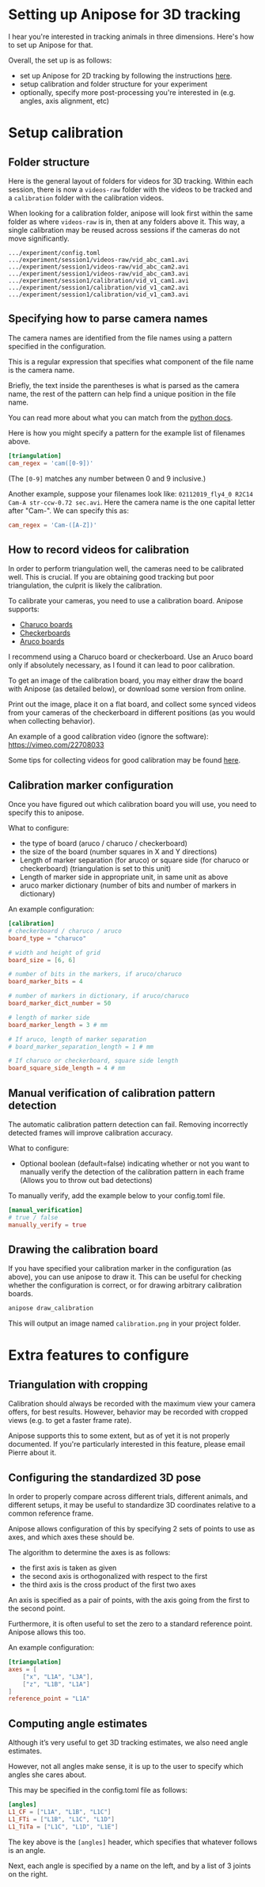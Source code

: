 # Setting up Anipose for 3D tracking

I hear you're interested in tracking animals in three dimensions. Here's how to set up Anipose for that.

Overall, the set up is as follows:
- set up Anipose for 2D tracking by following the instructions [here](start_2d.md).
- setup calibration and folder structure for your experiment
- optionally, specify more post-processing you're interested in (e.g. angles, axis alignment, etc)

# Setup calibration

## Folder structure

Here is the general layout of folders for videos for 3D tracking.
Within each session, there is now a `videos-raw` folder with the
videos to be tracked and a `calibration` folder with the calibration videos.

When looking for a calibration folder, anipose will look first within
the same folder as where `videos-raw` is in, then at any folders above
it. This way, a single calibration may be reused across sessions if
the cameras do not move significantly.

```
.../experiment/config.toml
.../experiment/session1/videos-raw/vid_abc_cam1.avi
.../experiment/session1/videos-raw/vid_abc_cam2.avi
.../experiment/session1/videos-raw/vid_abc_cam3.avi
.../experiment/session1/calibration/vid_v1_cam1.avi
.../experiment/session1/calibration/vid_v1_cam2.avi
.../experiment/session1/calibration/vid_v1_cam3.avi
```

## Specifying how to parse camera names

The camera names are identified from the file names using a pattern specified in the configuration.

This is a regular expression that specifies what component of the file name is the camera name.

Briefly, the text inside the parentheses is what is parsed as the
camera name, the rest of the pattern can help find a unique position in the file name.

You can read more about what you can match from the [python docs](https://docs.python.org/3/library/re.html).

Here is how you might specify a pattern for the example list of filenames above.
```toml
[triangulation]
cam_regex = 'cam([0-9])'
```
(The `[0-9]` matches any number between 0 and 9 inclusive.)

Another example, suppose your filenames look like: `02112019_fly4_0 R2C14 Cam-A str-ccw-0.72 sec.avi`.
Here the camera name is the one capital letter after "Cam-". We can specify this as:
```toml
cam_regex = 'Cam-([A-Z])'
```


## How to record videos for calibration

In order to perform triangulation well, the cameras need to be
calibrated well. This is crucial. If you are obtaining good tracking
but poor triangulation, the culprit is likely the calibration.

To calibrate your cameras, you need to use a calibration board. Anipose supports:

- [Charuco boards](https://docs.opencv.org/3.4.3/df/d4a/tutorial_charuco_detection.html)
- [Checkerboards](https://www.mrpt.org/downloads/camera-calibration-checker-board_9x7.pdf)
- [Aruco boards](https://docs.opencv.org/3.4.3/db/da9/tutorial_aruco_board_detection.html)

I recommend using a Charuco board or checkerboard. Use an Aruco board
only if absolutely necessary, as I found it can lead to poor calibration.

To get an image of the calibration board, you may either draw the board with
Anipose (as detailed below), or download some version from online.

Print out the image, place it on a flat board, and collect some synced
videos from your cameras of the checkerboard in different positions
(as you would when collecting behavior).

An example of a good calibration video (ignore the software): https://vimeo.com/22708033

Some tips for collecting videos for good calibration may be found [here](https://calib.io/blogs/knowledge-base/calibration-best-practices).

## Calibration marker configuration

Once you have figured out which calibration board you will use, you need to specify this to anipose.

What to configure:
- the type of board (aruco / charuco / checkerboard)
- the size of the board (number squares in X and Y directions)
- Length of marker separation (for aruco) or square side (for charuco or checkerboard) (triangulation is set to this unit)
- Length of marker side in appropriate unit, in same unit as above
- aruco marker dictionary (number of bits and number of markers in dictionary)

An example configuration:
```toml
[calibration]
# checkerboard / charuco / aruco
board_type = "charuco"

# width and height of grid
board_size = [6, 6]

# number of bits in the markers, if aruco/charuco
board_marker_bits = 4

# number of markers in dictionary, if aruco/charuco
board_marker_dict_number = 50

# length of marker side
board_marker_length = 3 # mm

# If aruco, length of marker separation
# board_marker_separation_length = 1 # mm

# If charuco or checkerboard, square side length
board_square_side_length = 4 # mm


```

## Manual verification of calibration pattern detection

The automatic calibration pattern detection can fail. Removing incorrectly detected frames will improve calibration accuracy. 

What to configure:
- Optional boolean (default=false) indicating whether or not you want to manually verify the detection of the calibration pattern in each frame (Allows you to throw out bad detections)

To manually verify, add the example below to your config.toml file.

```toml
[manual_verification]
# true / false
manually_verify = true
```

## Drawing the calibration board
If you have specified your calibration marker in the configuration (as above), you can use anipose to draw it.
This can be useful for checking whether the configuration is correct, or for drawing arbitrary calibration boards.

```bash
anipose draw_calibration
```
This will output an image named `calibration.png` in your project folder.


# Extra features to configure
## Triangulation with cropping

Calibration should always be recorded with the maximum view your camera offers, for best results.
However, behavior may be recorded with cropped views (e.g. to get a faster frame rate).

Anipose supports this to some extent, but as of yet it is not properly documented.
If you're particularly interested in this feature, please email Pierre about it.

## Configuring the standardized 3D pose

In order to properly compare across different trials, different
animals, and different setups, it may be useful to standardize 3D
coordinates relative to a common reference frame.

Anipose allows configuration of this by specifying 2 sets of points to use as axes, and which axes these should be.

The algorithm to determine the axes is as follows:
- the first axis is taken as given
- the second axis is orthogonalized with respect to the first
- the third axis is the cross product of the first two axes

An axis is specified as a pair of points, with the axis going from the first to the second point.

Furthermore, it is often useful to set the zero to a standard reference point. Anipose allows this too.

An example configuration:
```toml
[triangulation]
axes = [
    ["x", "L1A", "L3A"],
    ["z", "L1B", "L1A"]
]
reference_point = "L1A"
```

## Computing angle estimates

Although it’s very useful to get 3D tracking estimates, we also need
angle estimates.

However, not all angles make sense, it is up to the user to specify
which angles she cares about.

This may be specified in the config.toml file as follows:

```toml
[angles]
L1_CF = ["L1A", "L1B", "L1C"]
L1_FTi = ["L1B", "L1C", "L1D"]
L1_TiTa = ["L1C", "L1D", "L1E"]
```

The key above is the `[angles]` header, which specifies that whatever
follows is an angle.

Next, each angle is specified by a name on the left, and by a list of 3
joints on the right.
